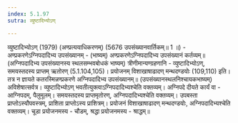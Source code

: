 ```yaml
---
index: 5.1.97
sutra: व्युष्टादिभ्योऽण्

---
```

 व्युष्टादिभ्योऽण् (1979) (अण्प्रत्ययाधिकरणम्) (5676 उपसंख्यानवार्तिकम्॥ 1 ॥) - अण्प्रकरणेऽग्निपदादिभ्य उपसंख्यानम् - (भाष्यम्) अण्प्रकरणेऽग्निपदादिभ्य उपसंख्यानं कर्तव्यम्॥ (अग्निपदादिभ्य उपसंख्यानस्य स्थलसम्भवबोधकं भाष्यम्) त्रीणीमान्यण्ग्रहणानि - व्युष्टादिभ्योऽण्, समयस्तदस्य प्राप्तम् ऋतोरण् (5.1.104,105)। प्रयोजनम् विशाखाषाढादण् मन्थदण्डयोः (109,110) इति। तत्र न ज्ञायते कतरस्मिन्नण्प्रकरणे अग्निपदादिभ्य उपसंख्यानम्॥ (उपसंख्यानस्थलनिश्चायकभाष्यम्) अविशेषात्सर्वत्र। व्युष्टादिभ्योऽण् भवतीत्युक्त्वाऽग्निपदादिभ्यश्चेति वक्तव्यम्। अग्निपदे दीयते कार्यं वा - आग्निपदम्, पैलुमूलम्। समयस्तदस्य प्राप्तमृतोरण्, अग्निपदादिभ्यश्चेति वक्तव्यम्। उपबस्ता प्राप्तोऽस्यौपवस्त्रम्, प्राशिता प्राप्तोऽस्य प्राशित्रम्। प्रयोजनं विशाखाषाढादण् मन्थदण्डयोः, अग्निपदादिभ्यश्चेति वक्तव्यम्। चूडा प्रयोजनमस्य - चौडम्, श्रद्धा प्रयोजनमस्य - श्राद्धम्॥ 